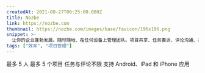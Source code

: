 ```yaml
---
createdAt: 2021-08-27T06:25:00.000Z
title: Nozbe
link: https://nozbe.com
thumbnail: https://nozbe.com/images/base/favicon/196x196.png
snippet: >-
  让你的企业蓬勃发展。随时随地、在任何设备上管理团队。项目共享、任务委派、评论沟通、共同达成目标。Nozbe Teams 代表现代团队沟通，助你高效运营。欢迎加入！
tags: ["效率", "项目管理"]
---
```

最多 5 人
最多 5 个项目
任务与评论不限
支持 Android、iPad 和 iPhone 应用
